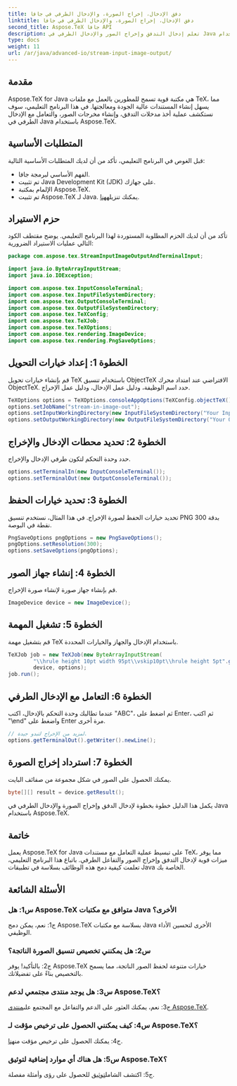 ```yaml
---
title: دفق الإدخال، إخراج الصورة، والإدخال الطرفي في جافا
linktitle: دفق الإدخال، إخراج الصورة، والإدخال الطرفي في جافا
second_title: Aspose.TeX جافا API
description: تعلم إدخال التدفق وإخراج الصور والإدخال الطرفي في Java باستخدام Aspose.TeX. برنامج تعليمي شامل للتكامل السلس.
type: docs
weight: 11
url: /ar/java/advanced-io/stream-input-image-output/
---
```

## مقدمة

Aspose.TeX for Java هي مكتبة قوية تسمح للمطورين بالعمل مع ملفات TeX، مما يسهل إنشاء المستندات عالية الجودة ومعالجتها. في هذا البرنامج التعليمي، سوف نستكشف عملية أخذ مدخلات التدفق، وإنشاء مخرجات الصور، والتعامل مع الإدخال الطرفي في Java باستخدام Aspose.TeX.

## المتطلبات الأساسية

قبل الغوص في البرنامج التعليمي، تأكد من أن لديك المتطلبات الأساسية التالية:

- الفهم الأساسي لبرمجة جافا.
- تم تثبيت Java Development Kit (JDK) على جهازك.
- الإلمام بمكتبة Aspose.TeX.
-  تم تثبيت Aspose.TeX لـ Java. يمكنك تنزيله[هنا](https://releases.aspose.com/tex/java/).

## حزم الاستيراد

تأكد من أن لديك الحزم المطلوبة المستوردة لهذا البرنامج التعليمي. يوضح مقتطف الكود التالي عمليات الاستيراد الضرورية:

```java
package com.aspose.tex.StreamInputImageOutputAndTerminalInput;

import java.io.ByteArrayInputStream;
import java.io.IOException;

import com.aspose.tex.InputConsoleTerminal;
import com.aspose.tex.InputFileSystemDirectory;
import com.aspose.tex.OutputConsoleTerminal;
import com.aspose.tex.OutputFileSystemDirectory;
import com.aspose.tex.TeXConfig;
import com.aspose.tex.TeXJob;
import com.aspose.tex.TeXOptions;
import com.aspose.tex.rendering.ImageDevice;
import com.aspose.tex.rendering.PngSaveOptions;
```

## الخطوة 1: إعداد خيارات التحويل

قم بإنشاء خيارات تحويل TeX باستخدام تنسيق ObjectTeX الافتراضي عند امتداد محرك ObjectTeX. حدد اسم الوظيفة، ودليل عمل الإدخال، ودليل عمل الإخراج.

```java
TeXOptions options = TeXOptions.consoleAppOptions(TeXConfig.objectTeX());
options.setJobName("stream-in-image-out");
options.setInputWorkingDirectory(new InputFileSystemDirectory("Your Input Directory"));
options.setOutputWorkingDirectory(new OutputFileSystemDirectory("Your Output Directory"));
```

## الخطوة 2: تحديد محطات الإدخال والإخراج

حدد وحدة التحكم لتكون طرفي الإدخال والإخراج.

```java
options.setTerminalIn(new InputConsoleTerminal());
options.setTerminalOut(new OutputConsoleTerminal());
```

## الخطوة 3: تحديد خيارات الحفظ

تحديد خيارات الحفظ لصورة الإخراج. في هذا المثال، نستخدم تنسيق PNG بدقة 300 نقطة في البوصة.

```java
PngSaveOptions pngOptions = new PngSaveOptions();
pngOptions.setResolution(300);
options.setSaveOptions(pngOptions);
```

## الخطوة 4: إنشاء جهاز الصور

قم بإنشاء جهاز صورة لإنشاء صورة الإخراج.

```java
ImageDevice device = new ImageDevice();
```

## الخطوة 5: تشغيل المهمة

قم بتشغيل مهمة TeX باستخدام الإدخال والجهاز والخيارات المحددة.

```java
TeXJob job = new TeXJob(new ByteArrayInputStream(
        "\\hrule height 10pt width 95pt\\vskip10pt\\hrule height 5pt".getBytes("ASCII")),
        device, options);
job.run();
```

## الخطوة 6: التعامل مع الإدخال الطرفي

عندما تطالبك وحدة التحكم بالإدخال، اكتب "ABC"، ثم اضغط على Enter، ثم اكتب "\end" واضغط على Enter مرة أخرى.

```java
// لمزيد من الإخراج لتبدو جيدة.
options.getTerminalOut().getWriter().newLine();
```

## الخطوة 7: استرداد إخراج الصورة

يمكنك الحصول على الصور في شكل مجموعة من صفائف البايت.

```java
byte[][] result = device.getResult();
```

يكمل هذا الدليل خطوة بخطوة لإدخال الدفق وإخراج الصورة والإدخال الطرفي في Java باستخدام Aspose.TeX.

## خاتمة

يعمل Aspose.TeX for Java على تبسيط عملية التعامل مع مستندات TeX، مما يوفر ميزات قوية لإدخال التدفق وإخراج الصور والتفاعل الطرفي. باتباع هذا البرنامج التعليمي، تعلمت كيفية دمج هذه الوظائف بسلاسة في تطبيقات Java الخاصة بك.

## الأسئلة الشائعة

### س1: هل Aspose.TeX متوافق مع مكتبات Java الأخرى؟

ج1: نعم، يمكن دمج Aspose.TeX بسلاسة مع مكتبات Java الأخرى لتحسين الأداء الوظيفي.

### س2: هل يمكنني تخصيص تنسيق الصورة الناتجة؟

ج2: بالتأكيد! يوفر Aspose.TeX خيارات متنوعة لحفظ الصور الناتجة، مما يسمح بالتخصيص بناءً على تفضيلاتك.

### س3: هل يوجد منتدى مجتمعي لدعم Aspose.TeX؟

 ج3: نعم، يمكنك العثور على الدعم والتفاعل مع المجتمع على[منتدى Aspose.TeX](https://forum.aspose.com/c/tex/47).

### س4: كيف يمكنني الحصول على ترخيص مؤقت لـ Aspose.TeX؟

 ج4: يمكنك الحصول على ترخيص مؤقت من[هنا](https://purchase.aspose.com/temporary-license/).

### س5: هل هناك أي موارد إضافية لتوثيق Aspose.TeX؟

 ج5: اكتشف الشامل[توثيق](https://reference.aspose.com/tex/java/) للحصول على رؤى وأمثلة مفصلة.